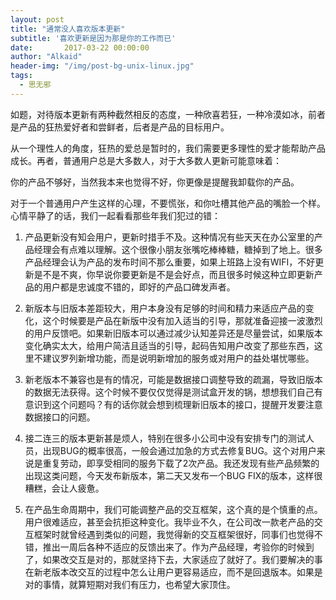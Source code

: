 ```yaml
---
layout: post
title: "通常没人喜欢版本更新"
subtitle: '喜欢更新是因为那是你的工作而已'
date:       2017-03-22 00:00:00
author: "Alkaid"
header-img: "/img/post-bg-unix-linux.jpg"
tags:
  - 思无邪
---
```


如题，对待版本更新有两种截然相反的态度，一种欣喜若狂，一种冷漠如冰，前者是产品的狂热爱好者和尝鲜者，后者是产品的目标用户。

从一个理性人的角度，狂热的爱总是暂时的，我们需要更多理性的爱才能帮助产品成长。再者，普通用户总是大多数人，对于大多数人更新可能意味着：

你的产品不够好，当然我本来也觉得不好，你更像是提醒我卸载你的产品。

对于一个普通用户产生这样的心理，不要慌张，和你吐槽其他产品的嘴脸一个样。心情平静了的话，我们一起看看那些年我们犯过的错：

1. 产品更新没有知会用户，更新时措手不及。这种情况有些天天在办公室里的产品经理会有点难以理解。这个很像小朋友张嘴吃棒棒糖，糖掉到了地上。很多产品经理会认为产品的发布时间不那么重要，如果上班路上没有WIFI，不好更新是不是不爽，你早说你要更新是不是会好点，而且很多时候这种立即更新产品的用户都是忠诚度不错的，即好的产品口碑发声者。

2. 新版本与旧版本差距较大，用户本身没有足够的时间和精力来适应产品的变化，这个时候要是产品在新版中没有加入适当的引导，那就准备迎接一波激烈的用户反馈吧。如果新旧版本可以通过减少认知差异还是尽量尝试，如果版本变化确实太大，给用户简洁且适当的引导，起码告知用户改变了那些东西，这里不建议罗列新增功能，而是说明新增加的服务或对用户的益处堪忧哪些。

3. 新老版本不兼容也是有的情况，可能是数据接口调整导致的疏漏，导致旧版本的数据无法获得。这个时候不要仅仅觉得是测试盒开发的锅，想想我们自己有意识到这个问题吗？有的话你就会想到梳理新旧版本的接口，提醒开发要注意数据接口的问题。

4. 接二连三的版本更新甚是烦人，特别在很多小公司中没有安排专门的测试人员，出现BUG的概率很高，一般会通过加急的方式去修复BUG。这个对用户来说是重复劳动，即享受相同的服务下载了2次产品。我还发现有些产品频繁的出现这类问题，今天发布新版本，第二天又发布一个BUG FIX的版本，这样很糟糕，会让人疲惫。

5. 在产品生命周期中，我们可能调整产品的交互框架，这个真的是个慎重的点。用户很难适应，甚至会抗拒这种变化。我毕业不久，在公司改一款老产品的交互框架时就曾经遇到类似的问题，我觉得新的交互框架很好，同事们也觉得不错，推出一周后各种不适应的反馈出来了。作为产品经理，考验你的时候到了，如果改交互是对的，那就坚持下去，大家适应了就好了。我们要解决的事在新老版本改交互的过程中怎么让用户更容易适应，而不是回退版本。如果是对的事情，就算短期对我们有压力，也希望大家顶住。